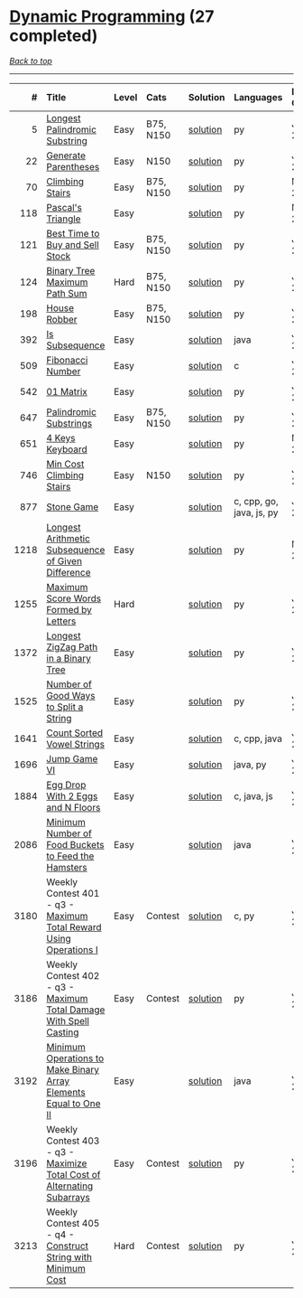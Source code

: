 # [Dynamic Programming](<https://leetcode.com/tag/Dynamic-Programming/>) (27 completed)

*[Back to top](<../../README.md>)*

------

|    # | Title                                                                                                                                                                | Level   | Cats      | Solution                                                                                    | Languages                | Date Complete   |
|-----:|:---------------------------------------------------------------------------------------------------------------------------------------------------------------------|:--------|:----------|:--------------------------------------------------------------------------------------------|:-------------------------|:----------------|
|    5 | [Longest Palindromic Substring](<https://leetcode.com/problems/longest-palindromic-substring>)                                                                       | Easy    | B75, N150 | [solution](<../_5. Longest Palindromic Substring.md>)                                       | py                       | Jul 05, 2024    |
|   22 | [Generate Parentheses](<https://leetcode.com/problems/generate-parentheses>)                                                                                         | Easy    | N150      | [solution](<../_22. Generate Parentheses.md>)                                               | py                       | Jun 13, 2024    |
|   70 | [Climbing Stairs](<https://leetcode.com/problems/climbing-stairs>)                                                                                                   | Easy    | B75, N150 | [solution](<../_70. Climbing Stairs.md>)                                                    | py                       | May 22, 2024    |
|  118 | [Pascal's Triangle](<https://leetcode.com/problems/pascals-triangle>)                                                                                                | Easy    |           | [solution](<../_118. Pascal's Triangle.md>)                                                 | py                       | May 22, 2024    |
|  121 | [Best Time to Buy and Sell Stock](<https://leetcode.com/problems/best-time-to-buy-and-sell-stock>)                                                                   | Easy    | B75, N150 | [solution](<../_121. Best Time to Buy and Sell Stock.md>)                                   | py                       | Jul 03, 2024    |
|  124 | [Binary Tree Maximum Path Sum](<https://leetcode.com/problems/binary-tree-maximum-path-sum>)                                                                         | Hard    | B75, N150 | [solution](<../_124. Binary Tree Maximum Path Sum.md>)                                      | py                       | Jul 04, 2024    |
|  198 | [House Robber](<https://leetcode.com/problems/house-robber>)                                                                                                         | Easy    | B75, N150 | [solution](<../_198. House Robber.md>)                                                      | py                       | Jul 17, 2024    |
|  392 | [Is Subsequence](<https://leetcode.com/problems/is-subsequence>)                                                                                                     | Easy    |           | [solution](<../_392. Is Subsequence.md>)                                                    | java                     | Jun 22, 2024    |
|  509 | [Fibonacci Number](<https://leetcode.com/problems/fibonacci-number>)                                                                                                 | Easy    |           | [solution](<../_509. Fibonacci Number.md>)                                                  | c                        | Jun 17, 2024    |
|  542 | [01 Matrix](<https://leetcode.com/problems/01-matrix>)                                                                                                               | Easy    |           | [solution](<../_542. 01 Matrix.md>)                                                         | py                       | Jun 26, 2024    |
|  647 | [Palindromic Substrings](<https://leetcode.com/problems/palindromic-substrings>)                                                                                     | Easy    | B75, N150 | [solution](<../_647. Palindromic Substrings.md>)                                            | py                       | Jul 05, 2024    |
|  651 | [4 Keys Keyboard](<https://leetcode.com/problems/4-keys-keyboard>)                                                                                                   | Easy    |           | [solution](<../_651. 4 Keys Keyboard.md>)                                                   | py                       | May 29, 2024    |
|  746 | [Min Cost Climbing Stairs](<https://leetcode.com/problems/min-cost-climbing-stairs>)                                                                                 | Easy    | N150      | [solution](<../_746. Min Cost Climbing Stairs.md>)                                          | py                       | Jul 05, 2024    |
|  877 | [Stone Game](<https://leetcode.com/problems/stone-game>)                                                                                                             | Easy    |           | [solution](<../_877. Stone Game.md>)                                                        | c, cpp, go, java, js, py | Jul 11, 2024    |
| 1218 | [Longest Arithmetic Subsequence of Given Difference](<https://leetcode.com/problems/longest-arithmetic-subsequence-of-given-difference>)                             | Easy    |           | [solution](<../_1218. Longest Arithmetic Subsequence of Given Difference.md>)               | py                       | May 31, 2024    |
| 1255 | [Maximum Score Words Formed by Letters](<https://leetcode.com/problems/maximum-score-words-formed-by-letters>)                                                       | Hard    |           | [solution](<../_1255. Maximum Score Words Formed by Letters.md>)                            | py                       | Jun 15, 2024    |
| 1372 | [Longest ZigZag Path in a Binary Tree](<https://leetcode.com/problems/longest-zigzag-path-in-a-binary-tree>)                                                         | Easy    |           | [solution](<../_1372. Longest ZigZag Path in a Binary Tree.md>)                             | py                       | Jul 05, 2024    |
| 1525 | [Number of Good Ways to Split a String](<https://leetcode.com/problems/number-of-good-ways-to-split-a-string>)                                                       | Easy    |           | [solution](<../_1525. Number of Good Ways to Split a String.md>)                            | py                       | Jun 01, 2024    |
| 1641 | [Count Sorted Vowel Strings](<https://leetcode.com/problems/count-sorted-vowel-strings>)                                                                             | Easy    |           | [solution](<../_1641. Count Sorted Vowel Strings.md>)                                       | c, cpp, java             | Jun 24, 2024    |
| 1696 | [Jump Game VI](<https://leetcode.com/problems/jump-game-vi>)                                                                                                         | Easy    |           | [solution](<../_1696. Jump Game VI.md>)                                                     | java, py                 | Jul 03, 2024    |
| 1884 | [Egg Drop With 2 Eggs and N Floors](<https://leetcode.com/problems/egg-drop-with-2-eggs-and-n-floors>)                                                               | Easy    |           | [solution](<../_1884. Egg Drop With 2 Eggs and N Floors.md>)                                | c, java, js              | Jul 11, 2024    |
| 2086 | [Minimum Number of Food Buckets to Feed the Hamsters](<https://leetcode.com/problems/minimum-number-of-food-buckets-to-feed-the-hamsters>)                           | Easy    |           | [solution](<../_2086. Minimum Number of Food Buckets to Feed the Hamsters.md>)              | java                     | Jul 01, 2024    |
| 3180 | Weekly Contest 401 - q3 - [Maximum Total Reward Using Operations I](<https://leetcode.com/problems/maximum-total-reward-using-operations-i>)                         | Easy    | Contest   | [solution](<../_3180. Maximum Total Reward Using Operations I.md>)                          | c, py                    | Jul 07, 2024    |
| 3186 | Weekly Contest 402 - q3 - [Maximum Total Damage With Spell Casting](<https://leetcode.com/problems/maximum-total-damage-with-spell-casting>)                         | Easy    | Contest   | [solution](<../_3186. Maximum Total Damage With Spell Casting.md>)                          | py                       | Jul 07, 2024    |
| 3192 | [Minimum Operations to Make Binary Array Elements Equal to One II](<https://leetcode.com/problems/minimum-operations-to-make-binary-array-elements-equal-to-one-ii>) | Easy    |           | [solution](<../_3192. Minimum Operations to Make Binary Array Elements Equal to One II.md>) | java                     | Jun 22, 2024    |
| 3196 | Weekly Contest 403 - q3 - [Maximize Total Cost of Alternating Subarrays](<https://leetcode.com/problems/maximize-total-cost-of-alternating-subarrays>)               | Easy    | Contest   | [solution](<../_3196. Maximize Total Cost of Alternating Subarrays.md>)                     | py                       | Jul 07, 2024    |
| 3213 | Weekly Contest 405 - q4 - [Construct String with Minimum Cost](<https://leetcode.com/problems/construct-string-with-minimum-cost>)                                   | Hard    | Contest   | [solution](<../_3213. Construct String with Minimum Cost.md>)                               | py                       | Jul 07, 2024    |
